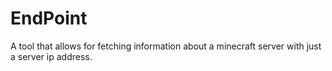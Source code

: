 # EndPoint
A tool that allows for fetching information about a minecraft server with just a server ip address.
